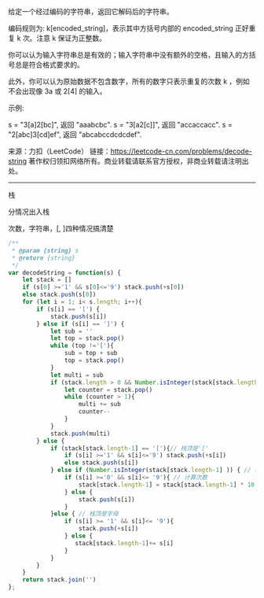 给定一个经过编码的字符串，返回它解码后的字符串。

编码规则为: k[encoded_string]，表示其中方括号内部的 encoded_string 正好重复 k 次。注意 k 保证为正整数。

你可以认为输入字符串总是有效的；输入字符串中没有额外的空格，且输入的方括号总是符合格式要求的。

此外，你可以认为原始数据不包含数字，所有的数字只表示重复的次数 k ，例如不会出现像 3a 或 2[4] 的输入。

示例:

s = "3[a]2[bc]", 返回 "aaabcbc".
s = "3[a2[c]]", 返回 "accaccacc".
s = "2[abc]3[cd]ef", 返回 "abcabccdcdcdef".

来源：力扣（LeetCode）
链接：https://leetcode-cn.com/problems/decode-string
著作权归领扣网络所有。商业转载请联系官方授权，非商业转载请注明出处。

---

栈

分情况出入栈

次数，字符串，[, ]四种情况搞清楚

```javascript
/**
 * @param {string} s
 * @return {string}
 */
var decodeString = function(s) {
    let stack = []
    if (s[0] >='1' && s[0]<='9') stack.push(+s[0])
    else stack.push(s[0])
    for (let i = 1; i< s.length; i++){
        if (s[i] == '[') {
            stack.push(s[i])
        } else if (s[i] == ']') {
            let sub = ''
            let top = stack.pop()
            while (top !='['){
                sub = top + sub
                top = stack.pop()
            }
            let multi = sub
            if (stack.length > 0 && Number.isInteger(stack[stack.length-1])){ // 获取重复次数
                let counter = stack.pop()
                while (counter > 1){
                    multi += sub
                    counter--
                }
            }
            stack.push(multi)
        } else {
            if (stack[stack.length-1] == '['){// 栈顶是'['
                if (s[i] >='1' && s[i]<='9') stack.push(+s[i])
                else stack.push(s[i])
            } else if (Number.isInteger(stack[stack.length-1] )) { // 栈顶是数字
                if (s[i] >='0' && s[i]<= '9'){ // 计算次数
                    stack[stack.length-1] = stack[stack.length-1] * 10 + +s[i]
                } else {
                    stack.push(s[i])
                }
            }else { // 栈顶是字母
                if (s[i] >= '1' && s[i]<= '9'){
                    stack.push(+s[i])
                } else {
                   stack[stack.length-1]+= s[i]
                }
            }
        }
    }
    return stack.join('')
};
```
